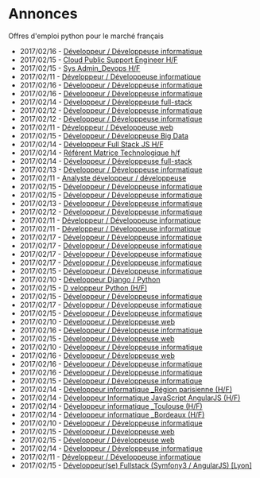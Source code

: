 # Annonces

Offres d'emploi python pour le marché français

* 2017/02/16 - [Développeur / Développeuse informatique](http://www.pyjobs.fr/jobs/details/4948/developpeur-developpeuse-informatique "Développeur / Développeuse informatique")
* 2017/02/15 - [Cloud Public Support Engineer H/F](http://www.pyjobs.fr/jobs/details/4941/cloud-public-support-engineer-h-f "Cloud Public Support Engineer H/F")
* 2017/02/15 - [Sys Admin_Devops H/F](http://www.pyjobs.fr/jobs/details/4939/sys-admin-devops-h-f "Sys Admin_Devops H/F")
* 2017/02/11 - [Développeur / Développeuse informatique](http://www.pyjobs.fr/jobs/details/4909/developpeur-developpeuse-informatique "Développeur / Développeuse informatique")
* 2017/02/16 - [Développeur / Développeuse informatique](http://www.pyjobs.fr/jobs/details/4949/developpeur-developpeuse-informatique "Développeur / Développeuse informatique")
* 2017/02/16 - [Développeur / Développeuse informatique](http://www.pyjobs.fr/jobs/details/4946/developpeur-developpeuse-informatique "Développeur / Développeuse informatique")
* 2017/02/14 - [Développeur / Développeuse full-stack](http://www.pyjobs.fr/jobs/details/4916/developpeur-developpeuse-full-stack "Développeur / Développeuse full-stack")
* 2017/02/12 - [Développeur / Développeuse informatique](http://www.pyjobs.fr/jobs/details/4913/developpeur-developpeuse-informatique "Développeur / Développeuse informatique")
* 2017/02/12 - [Développeur / Développeuse informatique](http://www.pyjobs.fr/jobs/details/4918/developpeur-developpeuse-informatique "Développeur / Développeuse informatique")
* 2017/02/11 - [Développeur / Développeuse web](http://www.pyjobs.fr/jobs/details/4910/developpeur-developpeuse-web "Développeur / Développeuse web")
* 2017/02/15 - [Développeur / Développeuse Big Data](http://www.pyjobs.fr/jobs/details/4938/developpeur-developpeuse-big-data "Développeur / Développeuse Big Data")
* 2017/02/14 - [Développeur Full Stack JS H/F](http://www.pyjobs.fr/jobs/details/4926/developpeur-full-stack-js-h-f "Développeur Full Stack JS H/F")
* 2017/02/14 - [Référent Matrice Technologique h/f](http://www.pyjobs.fr/jobs/details/4925/referent-matrice-technologique-h-f "Référent Matrice Technologique h/f")
* 2017/02/14 - [Développeur / Développeuse full-stack](http://www.pyjobs.fr/jobs/details/4927/developpeur-developpeuse-full-stack "Développeur / Développeuse full-stack")
* 2017/02/13 - [Développeur / Développeuse informatique](http://www.pyjobs.fr/jobs/details/4915/developpeur-developpeuse-informatique "Développeur / Développeuse informatique")
* 2017/02/11 - [Analyste développeur / développeuse](http://www.pyjobs.fr/jobs/details/4908/analyste-developpeur-developpeuse "Analyste développeur / développeuse")
* 2017/02/15 - [Développeur / Développeuse informatique](http://www.pyjobs.fr/jobs/details/4933/developpeur-developpeuse-informatique "Développeur / Développeuse informatique")
* 2017/02/15 - [Développeur / Développeuse informatique](http://www.pyjobs.fr/jobs/details/4937/developpeur-developpeuse-informatique "Développeur / Développeuse informatique")
* 2017/02/13 - [Développeur / Développeuse informatique](http://www.pyjobs.fr/jobs/details/4914/developpeur-developpeuse-informatique "Développeur / Développeuse informatique")
* 2017/02/12 - [Développeur / Développeuse informatique](http://www.pyjobs.fr/jobs/details/4912/developpeur-developpeuse-informatique "Développeur / Développeuse informatique")
* 2017/02/11 - [Développeur / Développeuse informatique](http://www.pyjobs.fr/jobs/details/4907/developpeur-developpeuse-informatique "Développeur / Développeuse informatique")
* 2017/02/11 - [Développeur / Développeuse informatique](http://www.pyjobs.fr/jobs/details/4906/developpeur-developpeuse-informatique "Développeur / Développeuse informatique")
* 2017/02/17 - [Développeur / Développeuse informatique](http://www.pyjobs.fr/jobs/details/4952/developpeur-developpeuse-informatique "Développeur / Développeuse informatique")
* 2017/02/17 - [Développeur / Développeuse informatique](http://www.pyjobs.fr/jobs/details/4954/developpeur-developpeuse-informatique "Développeur / Développeuse informatique")
* 2017/02/17 - [Développeur / Développeuse informatique](http://www.pyjobs.fr/jobs/details/4953/developpeur-developpeuse-informatique "Développeur / Développeuse informatique")
* 2017/02/17 - [Développeur / Développeuse informatique](http://www.pyjobs.fr/jobs/details/4955/developpeur-developpeuse-informatique "Développeur / Développeuse informatique")
* 2017/02/15 - [Développeur / Développeuse informatique](http://www.pyjobs.fr/jobs/details/4934/developpeur-developpeuse-informatique "Développeur / Développeuse informatique")
* 2017/02/10 - [Développeur Django / Python](http://www.pyjobs.fr/jobs/details/4905/developpeur-django-python "Développeur Django / Python")
* 2017/02/15 - [D veloppeur Python (H/F)](http://www.pyjobs.fr/jobs/details/4932/d-veloppeur-python-h-f "D veloppeur Python (H/F)")
* 2017/02/15 - [Développeur / Développeuse informatique](http://www.pyjobs.fr/jobs/details/4935/developpeur-developpeuse-informatique "Développeur / Développeuse informatique")
* 2017/02/17 - [Développeur / Développeuse informatique](http://www.pyjobs.fr/jobs/details/4951/developpeur-developpeuse-informatique "Développeur / Développeuse informatique")
* 2017/02/15 - [Développeur / Développeuse informatique](http://www.pyjobs.fr/jobs/details/4936/developpeur-developpeuse-informatique "Développeur / Développeuse informatique")
* 2017/02/10 - [Développeur / Développeuse web](http://www.pyjobs.fr/jobs/details/4899/developpeur-developpeuse-web "Développeur / Développeuse web")
* 2017/02/16 - [Développeur / Développeuse informatique](http://www.pyjobs.fr/jobs/details/4945/developpeur-developpeuse-informatique "Développeur / Développeuse informatique")
* 2017/02/15 - [Développeur / Développeuse web](http://www.pyjobs.fr/jobs/details/4930/developpeur-developpeuse-web "Développeur / Développeuse web")
* 2017/02/10 - [Développeur / Développeuse informatique](http://www.pyjobs.fr/jobs/details/4896/developpeur-developpeuse-informatique "Développeur / Développeuse informatique")
* 2017/02/16 - [Développeur / Développeuse web](http://www.pyjobs.fr/jobs/details/4950/developpeur-developpeuse-web "Développeur / Développeuse web")
* 2017/02/16 - [Développeur / Développeuse informatique](http://www.pyjobs.fr/jobs/details/4943/developpeur-developpeuse-informatique "Développeur / Développeuse informatique")
* 2017/02/16 - [Développeur / Développeuse informatique](http://www.pyjobs.fr/jobs/details/4944/developpeur-developpeuse-informatique "Développeur / Développeuse informatique")
* 2017/02/15 - [Développeur / Développeuse informatique](http://www.pyjobs.fr/jobs/details/4931/developpeur-developpeuse-informatique "Développeur / Développeuse informatique")
* 2017/02/14 - [Développeur informatique _Région parisienne (H/F)](http://www.pyjobs.fr/jobs/details/4922/developpeur-informatique-region-parisienne-h-f "Développeur informatique _Région parisienne (H/F)")
* 2017/02/14 - [Développeur Informatique JavaScript AngularJS (H/F)](http://www.pyjobs.fr/jobs/details/4924/developpeur-informatique-javascript-angularjs-h-f "Développeur Informatique JavaScript AngularJS (H/F)")
* 2017/02/14 - [Développeur informatique _Toulouse (H/F)](http://www.pyjobs.fr/jobs/details/4921/developpeur-informatique-toulouse-h-f "Développeur informatique _Toulouse (H/F)")
* 2017/02/14 - [Développeur informatique _Bordeaux (H/F)](http://www.pyjobs.fr/jobs/details/4923/developpeur-informatique-bordeaux-h-f "Développeur informatique _Bordeaux (H/F)")
* 2017/02/10 - [Développeur / Développeuse informatique](http://www.pyjobs.fr/jobs/details/4895/developpeur-developpeuse-informatique "Développeur / Développeuse informatique")
* 2017/02/15 - [Développeur / Développeuse web](http://www.pyjobs.fr/jobs/details/4928/developpeur-developpeuse-web "Développeur / Développeuse web")
* 2017/02/15 - [Développeur / Développeuse web](http://www.pyjobs.fr/jobs/details/4929/developpeur-developpeuse-web "Développeur / Développeuse web")
* 2017/02/14 - [Développeur / Développeuse informatique](http://www.pyjobs.fr/jobs/details/4920/developpeur-developpeuse-informatique "Développeur / Développeuse informatique")
* 2017/02/11 - [Développeur / Développeuse informatique](http://www.pyjobs.fr/jobs/details/4911/developpeur-developpeuse-informatique "Développeur / Développeuse informatique")
* 2017/02/15 - [Développeur(se) Fullstack (Symfony3 / AngularJS) [Lyon]](http://www.pyjobs.fr/jobs/details/4942/developpeur-se-fullstack-symfony3-angularjs-lyon "Développeur(se) Fullstack (Symfony3 / AngularJS) [Lyon]")

